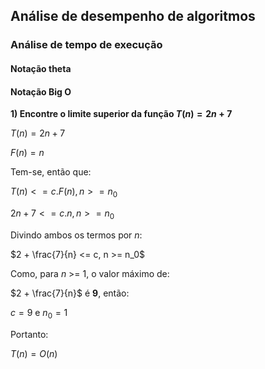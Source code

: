 ## Análise de desempenho de algoritmos

### Análise de tempo de execução

#### Notação theta

#### Notação Big O

**1) Encontre o limite superior da função $`T(n) = 2n + 7`$**

$`T(n) = 2n + 7`$

$`F(n) = n`$

Tem-se, então que:

$`T(n) <= c.F(n),  n >= n_0`$

$`2n + 7 <= c.n,  n >= n_0`$

Divindo ambos os termos por _n_:

$`2 + \frac{7}{n} <= c,  n >= n_0`$

Como, para _n_ >= 1, o valor máximo de:

$`2 + \frac{7}{n}`$ é **9**, então:

$`c = 9`$ e $`n_0 = 1`$

Portanto:

$`T(n) = O(n)`$

